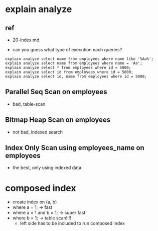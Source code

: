 # explain analyze

## ref

- 20-index.md

- can you guess what type of execution each queries?

```
explain analyze select name from employees where name like '%Aa%';
explain analyze select name from employees where name = 'Aa';
explain analyze select * from employees where id = 5000;
explain analyze select id from employees where id = 5000;
explain analyze select id, name from employees where id = 5000;
```

## Parallel Seq Scan on employees

- bad, table-scan

## Bitmap Heap Scan on employees

- not bad, indexed search

## Index Only Scan using employees_name on employees

- the best, only using indexed data

# composed index

- create index on (a, b)
- where a = 1; -> fast
- where a = 1 and b = 1; -> super fast
- where b = 1; -> table scan!!!!
  - left side has to be included to run composed index
